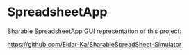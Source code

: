 # SpreadsheetApp

Sharable SpreadsheetApp GUI representation of this project:

https://github.com/Eldar-Ka/SharableSpreadSheet-Simulator
